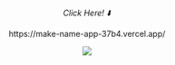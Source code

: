 <div align="center">
  <i>Click Here! ⬇️</i>
  <p>https://make-name-app-37b4.vercel.app/</p>
  <img src="https://user-images.githubusercontent.com/62418379/226368587-6fee6b39-8894-41a1-8f23-e2dc92b95b9d.gif"/>
</div>

